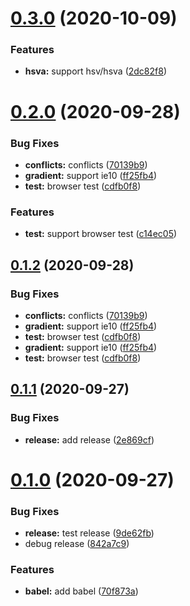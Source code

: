 # [0.3.0](https://github.com/godxiaoji/colorfuls/compare/v0.2.0...v0.3.0) (2020-10-09)


### Features

* **hsva:** support hsv/hsva ([2dc82f8](https://github.com/godxiaoji/colorfuls/commit/2dc82f880cdb214cfa6a181e962fa06cf72a5b14))

# [0.2.0](https://github.com/godxiaoji/colorfuls/compare/v0.1.1...v0.2.0) (2020-09-28)


### Bug Fixes

* **conflicts:** conflicts ([70139b9](https://github.com/godxiaoji/colorfuls/commit/70139b90312bcc87c16967070c6e88edba02f3c0))
* **gradient:** support ie10 ([ff25fb4](https://github.com/godxiaoji/colorfuls/commit/ff25fb41dd9af9165b547871313bb6eb62d6d2fc))
* **test:** browser test ([cdfb0f8](https://github.com/godxiaoji/colorfuls/commit/cdfb0f8a404873b2e02c48c06a4eee90d7c34a60))


### Features

* **test:** support browser test ([c14ec05](https://github.com/godxiaoji/colorfuls/commit/c14ec0587e0801258e4185dbca6dd889edb9501e))

## [0.1.2](https://github.com/godxiaoji/colorfuls/compare/v0.1.1...v0.1.2) (2020-09-28)


### Bug Fixes

* **conflicts:** conflicts ([70139b9](https://github.com/godxiaoji/colorfuls/commit/70139b90312bcc87c16967070c6e88edba02f3c0))
* **gradient:** support ie10 ([ff25fb4](https://github.com/godxiaoji/colorfuls/commit/ff25fb41dd9af9165b547871313bb6eb62d6d2fc))
* **test:** browser test ([cdfb0f8](https://github.com/godxiaoji/colorfuls/commit/cdfb0f8a404873b2e02c48c06a4eee90d7c34a60))
* **gradient:** support ie10 ([ff25fb4](https://github.com/godxiaoji/colorfuls/commit/ff25fb41dd9af9165b547871313bb6eb62d6d2fc))
* **test:** browser test ([cdfb0f8](https://github.com/godxiaoji/colorfuls/commit/cdfb0f8a404873b2e02c48c06a4eee90d7c34a60))

## [0.1.1](https://github.com/godxiaoji/colorfuls/compare/v0.1.0...v0.1.1) (2020-09-27)


### Bug Fixes

* **release:** add release ([2e869cf](https://github.com/godxiaoji/colorfuls/commit/2e869cff0118b361754b121ab62eb0935e42efed))

# [0.1.0](https://github.com/godxiaoji/colorfuls/compare/v0.0.6...v0.1.0) (2020-09-27)


### Bug Fixes

* **release:** test release ([9de62fb](https://github.com/godxiaoji/colorfuls/commit/9de62fb08fb8271d99f55bb1c18303ed17e1cf99))
* debug release ([842a7c9](https://github.com/godxiaoji/colorfuls/commit/842a7c9682a4c2fadff5717e1320913bb730cd44))


### Features

* **babel:** add babel ([70f873a](https://github.com/godxiaoji/colorfuls/commit/70f873a5d7a424815d2d223eb5d09414af804df6))
